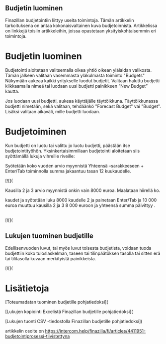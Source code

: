 ## Budjetin luominen

Finazillan budjetointiin liittyy useita toimintoja. Tämän artikkelin tarkoituksena on antaa kokonaisvaltainen kuva budjetoinnista. Artikkelissa on linkkejä toisiin artikkeleihin, joissa opastetaan yksityiskohtaisemmin eri toimintoja.

# Budjetin luominen

Budjetointi aloitetaan valitsemalla oikea yhtiö oikean ylälaidan valikosta. Tämän jälkeen valitaan vasemmasta yläkulmasta toiminto "Budgets" Näkymään aukeaa kaikki yritykselle luodut budjetit. Valitaan haluttu budjetti klikkaamalla nimeä tai luodaan uusi budjetti painikkeen ”New Budget” kautta.

Jos luodaan uusi budjetti, aukeaa käyttäjälle täyttöikkuna. Täyttöikkunassa budjetti nimetään, sekä valitaan, tehdäänkö "Forecast Budget" vai "Budget". Lisäksi valitaan aikaväli, mille budjetti luodaan.

# Budjetoiminen

Kun budjetti on luotu tai valittu jo luotu budjetti, päästään itse budjetointityöhön. Yksinkertaisimmillaan budjetointi aloitetaan siis syöttämällä lukuja vihreille riveille:

Syötetään koko vuoden arvio myynnistä Yhteensä –sarakkeeseen + Enter/Tab toiminnolla summa jakaantuu tasan 12 kuukaudelle.

[![](

Kausilla 2 ja 3 arvio myynnistä onkin vain 8000 euroa. Maalataan hiirellä ko.

kaudet ja syötetään luku 8000 kaudelle 2 ja painetaan Enter/Tab ja 10 000 euroa muuttuu kausilla 2 ja 3 8 000 euroon ja yhteensä summa päivittyy .  
​

[![](

## Lukujen tuominen budjetille

Edellisenvuoden luvut, tai myös luvut toisesta budjetista, voidaan tuoda budjettiin koko tuloslaskelman, taseen tai tilinpäätöksen tasolla tai sitten erä tai tilitasolla kuvaan merkityistä painikkeista.

[![](

# Lisätietoja

[Toteumadatan tuominen budjetille pohjatiedoksi](

[Lukujen kopiointi Excelistä Finazillan budjetille pohjatiedoksi](

[Lukujen tuonti CSV -tiedostolla Finazillan budjetille pohjatiedoksi](



artikkelin osoite on https://intercom.help/finazilla/fi/articles/4411951-budjetointiprosessi-tiivistettyna

